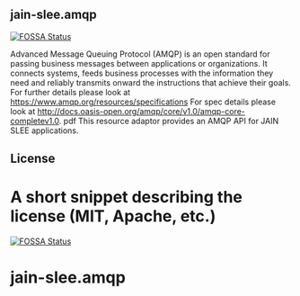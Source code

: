 ## jain-slee.amqp
[![FOSSA Status](https://app.fossa.io/api/projects/git%2Bhttps%3A%2F%2Fgithub.com%2FRestComm%2Fjain-slee.amqp.svg?type=shield)](https://app.fossa.io/projects/git%2Bhttps%3A%2F%2Fgithub.com%2FRestComm%2Fjain-slee.amqp?ref=badge_shield)


Advanced Message Queuing Protocol (AMQP) is an open standard for passing business
messages between applications or organizations. It connects systems, feeds business processes
with the information they need and reliably transmits onward the instructions that achieve their
goals.
For further details please look at https://www.amqp.org/resources/specifications
For spec details please look at http://docs.oasis-open.org/amqp/core/v1.0/amqp-core-completev1.0.
pdf
This resource adaptor provides an AMQP API for JAIN SLEE applications.
## License

A short snippet describing the license (MIT, Apache, etc.)
=======

[![FOSSA Status](https://app.fossa.io/api/projects/git%2Bhttps%3A%2F%2Fgithub.com%2FRestComm%2Fjain-slee.amqp.svg?type=large)](https://app.fossa.io/projects/git%2Bhttps%3A%2F%2Fgithub.com%2FRestComm%2Fjain-slee.amqp?ref=badge_large)

# jain-slee.amqp
